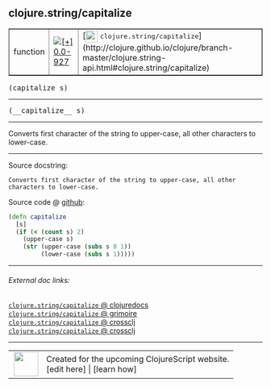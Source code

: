 ## clojure.string/capitalize



 <table border="1">
<tr>
<td>function</td>
<td><a href="https://github.com/cljsinfo/cljs-api-docs/tree/0.0-927"><img valign="middle" alt="[+] 0.0-927" title="Added in 0.0-927" src="https://img.shields.io/badge/+-0.0--927-lightgrey.svg"></a> </td>
<td>
[<img height="24px" valign="middle" src="http://i.imgur.com/1GjPKvB.png"> <samp>clojure.string/capitalize</samp>](http://clojure.github.io/clojure/branch-master/clojure.string-api.html#clojure.string/capitalize)
</td>
</tr>
</table>

<samp>(capitalize s)</samp><br>

---

 <samp>
(__capitalize__ s)<br>
</samp>

---

Converts first character of the string to upper-case, all other characters to
lower-case.



---




Source docstring:

```
Converts first character of the string to upper-case, all other
characters to lower-case.
```


Source code @ [github]():

```clj
(defn capitalize
  [s]
  (if (< (count s) 2)
    (upper-case s)
    (str (upper-case (subs s 0 1))
         (lower-case (subs s 1)))))
```

<!--
Repo - tag - source tree - lines:

 <pre>

</pre>

-->

---



###### External doc links:

[`clojure.string/capitalize` @ clojuredocs](http://clojuredocs.org/clojure.string/capitalize)<br>
[`clojure.string/capitalize` @ grimoire](http://conj.io/store/v1/org.clojure/clojure/1.7.0-beta3/clj/clojure.string/capitalize/)<br>
[`clojure.string/capitalize` @ crossclj](http://crossclj.info/fun/clojure.string/capitalize.html)<br>
[`clojure.string/capitalize` @ crossclj](http://crossclj.info/fun/clojure.string.cljs/capitalize.html)<br>

---

 <table>
<tr><td>
<img valign="middle" align="right" width="48px" src="http://i.imgur.com/Hi20huC.png">
</td><td>
Created for the upcoming ClojureScript website.<br>
[edit here] | [learn how]
</td></tr></table>

[edit here]:https://github.com/cljsinfo/cljs-api-docs/blob/master/cljsdoc/clojure.string/capitalize.cljsdoc
[learn how]:https://github.com/cljsinfo/cljs-api-docs/wiki/cljsdoc-files

<!--

This information was too distracting to show to readers, but I'll leave it
commented here since it is helpful to:

- pretty-print the data used to generate this document
- and show how to retrieve that data



The API data for this symbol:

```clj
{:description "Converts first character of the string to upper-case, all other characters to\nlower-case.",
 :ns "clojure.string",
 :name "capitalize",
 :signature ["[s]"],
 :name-encode "capitalize",
 :history [["+" "0.0-927"]],
 :type "function",
 :clj-equiv {:full-name "clojure.string/capitalize",
             :url "http://clojure.github.io/clojure/branch-master/clojure.string-api.html#clojure.string/capitalize"},
 :full-name-encode "clojure.string/capitalize",
 :source {:code "(defn capitalize\n  [s]\n  (if (< (count s) 2)\n    (upper-case s)\n    (str (upper-case (subs s 0 1))\n         (lower-case (subs s 1)))))",
          :title "Source code",
          :repo "clojurescript",
          :tag "r1.8.51",
          :filename "src/main/cljs/clojure/string.cljs",
          :lines [95 102],
          :url "https://github.com/clojure/clojurescript/blob/r1.8.51/src/main/cljs/clojure/string.cljs#L95-L102"},
 :usage ["(capitalize s)"],
 :full-name "clojure.string/capitalize",
 :docstring "Converts first character of the string to upper-case, all other\ncharacters to lower-case.",
 :cljsdoc-url "https://github.com/cljsinfo/cljs-api-docs/blob/master/cljsdoc/clojure.string/capitalize.cljsdoc"}

```

Retrieve the API data for this symbol:

```clj
;; from Clojure REPL
(require '[clojure.edn :as edn])
(-> (slurp "https://raw.githubusercontent.com/cljsinfo/cljs-api-docs/catalog/cljs-api.edn")
    (edn/read-string)
    (get-in [:symbols "clojure.string/capitalize"]))
```

-->

